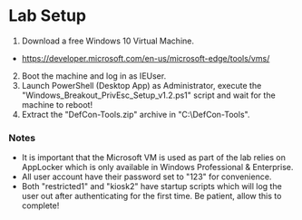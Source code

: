 # Lab Setup

1. Download a free Windows 10 Virtual Machine.
  * https://developer.microsoft.com/en-us/microsoft-edge/tools/vms/
2. Boot the machine and log in as IEUser.
3. Launch PowerShell (Desktop App) as Administrator, execute the "Windows_Breakout_PrivEsc_Setup_v1.2.ps1" script and wait for the machine to reboot!
4. Extract the "DefCon-Tools.zip" archive in "C:\DefCon-Tools".

### Notes

* It is important that the Microsoft VM is used as part of the lab relies on AppLocker which is only available in Windows Professional & Enterprise.
* All user account have their password set to "123" for convenience.
* Both "restricted1" and "kiosk2" have startup scripts which will log the user out after authenticating for the first time. Be patient, allow this to complete!